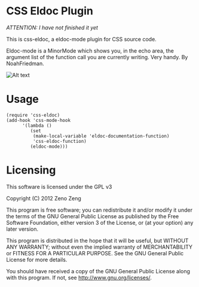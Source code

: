 CSS Eldoc Plugin
====================

*ATTENTION: I have not finished it yet*

This is css-eldoc, a eldoc-mode plugin for CSS source code.

Eldoc-mode is a MinorMode which shows you, in the echo area, the argument list of the function call you are currently writing. Very handy. By NoahFriedman. 

![Alt text](https://raw.github.com/zenozeng/css-eldoc/master/screenshot.png)

Usage
======

```emacs-lisp
(require 'css-eldoc)
(add-hook 'css-mode-hook
	  '(lambda ()
	     (set
  	      (make-local-variable 'eldoc-documentation-function)
  	      'css-eldoc-function)
 	     (eldoc-mode)))
```
   
Licensing
=========

This software is licensed under the GPL v3

Copyright (C) 2012  Zeno Zeng

This program is free software; you can redistribute it and/or modify
it under the terms of the GNU General Public License as published by
the Free Software Foundation, either version 3 of the License, or
(at your option) any later version.

This program is distributed in the hope that it will be useful,
but WITHOUT ANY WARRANTY; without even the implied warranty of
MERCHANTABILITY or FITNESS FOR A PARTICULAR PURPOSE.  See the
GNU General Public License for more details.

You should have received a copy of the GNU General Public License
along with this program.  If not, see <http://www.gnu.org/licenses/>.
   

